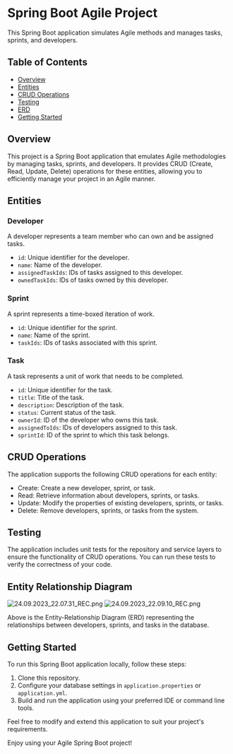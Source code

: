 # Spring Boot Agile Project

This Spring Boot application simulates Agile methods and manages tasks, sprints, and developers.

## Table of Contents
- [Overview](#overview)
- [Entities](#entities)
- [CRUD Operations](#crud-operations)
- [Testing](#testing)
- [ERD](#entity-relationship-diagram)
- [Getting Started](#getting-started)

## Overview

This project is a Spring Boot application that emulates Agile methodologies by managing tasks, sprints, and developers. It provides CRUD (Create, Read, Update, Delete) operations for these entities, allowing you to efficiently manage your project in an Agile manner.

## Entities

### Developer

A developer represents a team member who can own and be assigned tasks.

- `id`: Unique identifier for the developer.
- `name`: Name of the developer.
- `assignedTaskIds`: IDs of tasks assigned to this developer.
- `ownedTaskIds`: IDs of tasks owned by this developer.

### Sprint

A sprint represents a time-boxed iteration of work.

- `id`: Unique identifier for the sprint.
- `name`: Name of the sprint.
- `taskIds`: IDs of tasks associated with this sprint.

### Task

A task represents a unit of work that needs to be completed.

- `id`: Unique identifier for the task.
- `title`: Title of the task.
- `description`: Description of the task.
- `status`: Current status of the task.
- `ownerId`: ID of the developer who owns this task.
- `assignedToIds`: IDs of developers assigned to this task.
- `sprintId`: ID of the sprint to which this task belongs.

## CRUD Operations

The application supports the following CRUD operations for each entity:

- Create: Create a new developer, sprint, or task.
- Read: Retrieve information about developers, sprints, or tasks.
- Update: Modify the properties of existing developers, sprints, or tasks.
- Delete: Remove developers, sprints, or tasks from the system.

## Testing

The application includes unit tests for the repository and service layers to ensure the functionality of CRUD operations. You can run these tests to verify the correctness of your code.

## Entity Relationship Diagram

![24.09.2023_22.07.31_REC.png](..%2F..%2F24.09.2023_22.07.31_REC.png)
![24.09.2023_22.09.10_REC.png](..%2F..%2F24.09.2023_22.09.10_REC.png)

Above is the Entity-Relationship Diagram (ERD) representing the relationships between developers, sprints, and tasks in the database.

## Getting Started

To run this Spring Boot application locally, follow these steps:

1. Clone this repository.
2. Configure your database settings in `application.properties` or `application.yml`.
3. Build and run the application using your preferred IDE or command line tools.

Feel free to modify and extend this application to suit your project's requirements.

Enjoy using your Agile Spring Boot project!

